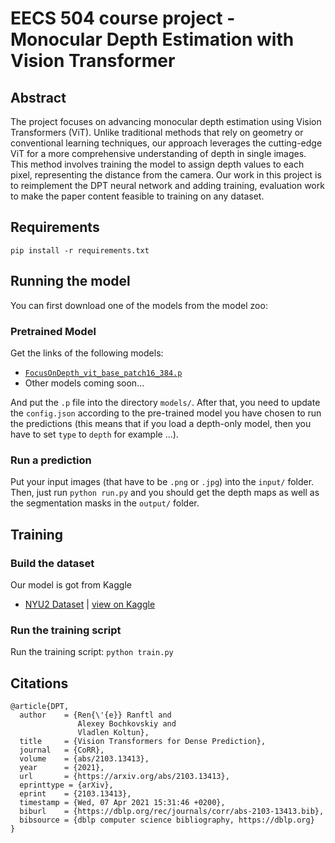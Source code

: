# EECS 504 course project - Monocular Depth Estimation with Vision Transformer


<!-- ![presentation](https://i.ibb.co/rbySmMc/DL-FOD-POSTER-1.png) -->

## Abstract

The project focuses on advancing monocular depth estimation using Vision Transformers (ViT). Unlike traditional methods that rely on geometry or conventional learning techniques, our approach leverages the cutting-edge ViT for a more comprehensive understanding of depth in single images. This method involves training the model to assign depth values to each pixel, representing the distance from the camera. Our work in this project is to reimplement the DPT neural network and adding training, evaluation work to make the paper content feasible to training on any dataset.

## Requirements

``` pip install -r requirements.txt ```

## Running the model

You can first download one of the models from the model zoo:

### Pretrained Model

Get the links of the following models:

+ [```FocusOnDepth_vit_base_patch16_384.p```](https://drive.google.com/file/d/1Q7I777FW_dz5p5UlMsD6aktWQ1eyR1vN/view?usp=sharing)
+ Other models coming soon...

And put the ```.p``` file into the directory ```models/```. After that, you need to update the ```config.json``` according to the pre-trained model you have chosen to run the predictions (this means that if you load a depth-only model, then you have to set ```type``` to ```depth``` for example ...).

### Run a prediction

Put your input images (that have to be ```.png``` or ```.jpg```) into the ```input/``` folder. Then, just run ```python run.py``` and you should get the depth maps as well as the segmentation masks in the ```output/``` folder.

## Training

### Build the dataset

Our model is got from Kaggle
+ [NYU2 Dataset](https://cs.nyu.edu/~silberman/datasets/nyu_depth_v2.html) | [view on Kaggle](https://www.kaggle.com/antocad/nyuv2-fod)

### Run the training script
Run the training script: ```python train.py```

## Citations

```
@article{DPT,
  author    = {Ren{\'{e}} Ranftl and
               Alexey Bochkovskiy and
               Vladlen Koltun},
  title     = {Vision Transformers for Dense Prediction},
  journal   = {CoRR},
  volume    = {abs/2103.13413},
  year      = {2021},
  url       = {https://arxiv.org/abs/2103.13413},
  eprinttype = {arXiv},
  eprint    = {2103.13413},
  timestamp = {Wed, 07 Apr 2021 15:31:46 +0200},
  biburl    = {https://dblp.org/rec/journals/corr/abs-2103-13413.bib},
  bibsource = {dblp computer science bibliography, https://dblp.org}
}
```